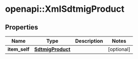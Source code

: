 # openapi::XmlSdtmigProduct


## Properties
Name | Type | Description | Notes
------------ | ------------- | ------------- | -------------
**item_self** | [**SdtmigProduct**](SdtmigProduct.md) |  | [optional] 


